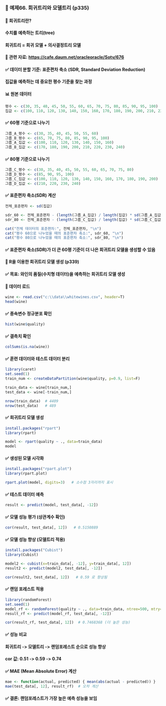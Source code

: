 ### 🎯 예제66. 회귀트리와 모델트리 (p335)

#### 📌 회귀트리란?
#### 수치를 예측하는 트리(tree)
#### 회귀트리 = 회귀 모델 + 의사결정트리 모델

#### 🔗 관련 자료: https://cafe.daum.net/oracleoracle/Sotv/676

#### ✅ 데이터 분할 기준: 표준편차 축소 (SDR, Standard Deviation Reduction)
#### 집값을 예측하는 데 중요한 평수 기준을 찾는 과정

#### 📊 원본 데이터   
```r   
평수 <- c(30, 35, 40, 45, 50, 55, 60, 65, 70, 75, 80, 85, 90, 95, 100)
집값 <- c(100, 110, 120, 130, 140, 150, 160, 170, 180, 190, 200, 210, 220, 230, 240)
```  

#### ✅ 60평 기준으로 나누기
```r   
그룹_A_평수 <- c(30, 35, 40, 45, 50, 55, 60)
그룹_B_평수 <- c(65, 70, 75, 80, 85, 90, 95, 100)
그룹_A_집값 <- c(100, 110, 120, 130, 140, 150, 160)
그룹_B_집값 <- c(170, 180, 190, 200, 210, 220, 230, 240)
```

#### ✅ 80평 기준으로 나누기
```r  
그룹_C_평수 <- c(30, 35, 40, 45, 50, 55, 60, 65, 70, 75, 80)
그룹_D_평수 <- c(85, 90, 95, 100)
그룹_C_집값 <- c(100, 110, 120, 130, 140, 150, 160, 170, 180, 190, 200)
그룹_D_집값 <- c(210, 220, 230, 240)
```   

#### ✅ 표준편차 축소(SDR) 계산   
```r  
전체_표준편차 <- sd(집값)

sdr_60 <- 전체_표준편차 - (length(그룹_A_집값) / length(집값) * sd(그룹_A_집값) + length(그룹_B_집값) / length(집값) * sd(그룹_B_집값))
sdr_80 <- 전체_표준편차 - (length(그룹_C_집값) / length(집값) * sd(그룹_C_집값) + length(그룹_D_집값) / length(집값) * sd(그룹_D_집값))

cat("전체 데이터의 표준편차:", 전체_표준편차, "\n")
cat("평수 60으로 나누었을 때의 표준편차 축소:", sdr_60, "\n")
cat("평수 80으로 나누었을 때의 표준편차 축소:", sdr_80, "\n")
```   

#### ✅ 표준편차 축소(SDR)가 더 큰 60평 기준이 더 나은 회귀트리 모델을 생성할 수 있음

#### 🎯 R을 이용한 회귀트리 모델 생성 (p339)
#### ✅ 목표: 와인의 품질(수치형 데이터)을 예측하는 회귀트리 모델 생성

#### 📌 데이터 로드   
```r  
wine <- read.csv("c:\\data\\whitewines.csv", header=T)
head(wine)
```

#### ✅ 종속변수 정규분포 확인   
```r  
hist(wine$quality)
```

#### ✅ 결측치 확인
```r  
colSums(is.na(wine))
```

#### ✅ 훈련 데이터와 테스트 데이터 분리  
```r  
library(caret)
set.seed(1)
train_num <- createDataPartition(wine$quality, p=0.9, list=F)

train_data <- wine[train_num,]
test_data <- wine[-train_num,]

nrow(train_data)  # 4409
nrow(test_data)   # 489
```

#### ✅ 회귀트리 모델 생성   
```r  
install.packages("rpart")
library(rpart)

model <- rpart(quality ~ ., data=train_data)
model
```   

#### ✅ 생성된 모델 시각화   
```r  
install.packages("rpart.plot")
library(rpart.plot)

rpart.plot(model, digits=3)   # 소수점 3자리까지 표시
```

#### ✅ 테스트 데이터 예측   
```r  
result <- predict(model, test_data[, -12])
```   

#### ✅ 모델 성능 평가 (상관계수 확인)   
```r  
cor(result, test_data[, 12])   # 0.5150889
```

#### ✅ 모델 성능 향상 (모델트리 적용)   
```r  
install.packages("Cubist")
library(Cubist)

model2 <- cubist(x=train_data[, -12], y=train_data[, 12])
result2 <- predict(model2, test_data[, -12])

cor(result2, test_data[, 12])   # 0.59 로 향상됨
```

#### ✅ 랜덤 포레스트 적용  
```r  
library(randomForest)
set.seed(1)
model_rf <- randomForest(quality ~ ., data=train_data, ntree=500, mtry=3)
result_rf <- predict(model_rf, test_data[, -12])

cor(result_rf, test_data[, 12])  # 0.7468368 (더 높은 성능)
```

#### ✅ 성능 비교
#### 회귀트리 -> 모델트리 -> 랜덤포레스트 순으로 성능 향상
#### cor 값: 0.51 -> 0.59 -> 0.74

#### ✅ MAE (Mean Absolute Error) 계산   
```r  
mae <- function(actual, predicted) { mean(abs(actual - predicted)) }
mae(test_data[, 12], result_rf)  # 오차 계산
```   

#### ✅ 결론: 랜덤포레스트가 가장 높은 예측 성능을 보임
